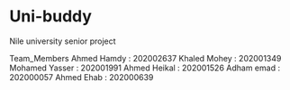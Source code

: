 # Uni-buddy
Nile university senior project 

Team_Members
Ahmed Hamdy : 202002637
Khaled Mohey : 202001349
Mohamed Yasser : 202001991
Ahmed Heikal : 202001526
Adham emad : 202000057
Ahmed Ehab : 202000639
